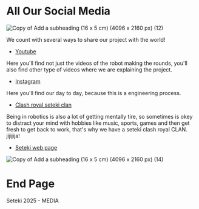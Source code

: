 # All Our Social Media

![Copy of Add a subheading (16 x 5 cm) (4096 x 2160 px) (12)](https://github.com/user-attachments/assets/0a183ebb-32d0-4672-95f8-b2cb919e6a4d)

We count with several ways to share our project with the world!

 - [Youtube](https://www.youtube.com/@setekiteam)

Here you'll find not just the videos of the robot making the rounds, you'll also find other type of videos where we are explaining the project.

 - [Instagram](https://www.instagram.com/setekiteam/)

Here you'll find our day to day, because this is a engineering process.

 - [Clash royal seteki clan](https://link.clashroyale.com/invite/clan/es?tag=G8YULLJP&token=3jhdxkac&platform=iOS)

Being in robotics is also a lot of getting mentally tire, so sometimes is okey to distract your mind with hobbies like music, sports, games and then get fresh to get back to work, that's why we have a seteki clash royal CLAN. jijijija!


 - [Seteki web page](https://seteki.vercel.app/)


![Copy of Add a subheading (16 x 5 cm) (4096 x 2160 px) (14)](https://github.com/user-attachments/assets/3e067052-3176-4673-8837-22ed88df742b)


# End Page
Seteki 2025 - MEDIA
